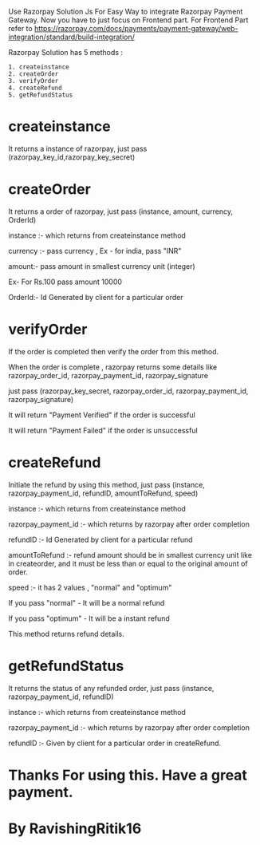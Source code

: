 Use Razorpay Solution Js For Easy Way to integrate Razorpay Payment Gateway.
Now you have to just focus on Frontend part.
For Frontend Part refer to https://razorpay.com/docs/payments/payment-gateway/web-integration/standard/build-integration/

Razorpay Solution has 5 methods :

    1. createinstance
    2. createOrder
    3. verifyOrder
    4. createRefund
    5. getRefundStatus

<h1>createinstance</h1>
    <p>It returns a instance of razorpay, just pass (razorpay_key_id,razorpay_key_secret)</p>

<h1>createOrder</h1>
    <p>It returns a order of razorpay, just pass (instance, amount, currency, OrderId)</p>
    <p>instance :- which returns from createinstance method</p>
    <p>currency :- pass currency , Ex - for india, pass "INR"</p>
    <p>amount:- pass amount in smallest currency unit (integer)</p>
        <p>Ex- For Rs.100 pass amount 10000 </p>
    <p>OrderId:- Id Generated by client for a particular order</p>

<h1>verifyOrder</h1>
    <p>If the order is completed then verify the order from this method.</p>
    <p>When the order is complete , razorpay returns some details like razorpay_order_id, razorpay_payment_id, razorpay_signature</p>
    <p>just pass (razorpay_key_secret, razorpay_order_id, razorpay_payment_id, razorpay_signature)</p>
    <p>It will return "Payment Verified" if the order is successful</p>
    <p>It will return "Payment Failed" if the order is unsuccessful</p>

<h1>createRefund</h1>
    <p>Initiate the refund by using this method, just pass (instance, razorpay_payment_id, refundID, amountToRefund, speed)</p>
    <p>instance :- which returns from createinstance method</p>
    <p>razorpay_payment_id :- which returns by razorpay after order completion</p>
    <p>refundID :- Id Generated by client for a particular refund</p>
    <p>amountToRefund :- refund amount should be in smallest currency unit like in createorder, and it must be less than or equal to the original amount of order.</p>
    <p>speed :- it has 2 values , "normal" and "optimum"</p>
        <p>If you pass "normal" - It will be a normal refund</p>
        <p>If you pass "optimum" - It will be a instant refund</p>
    <p>This method returns refund details.</p>

<h1>getRefundStatus</h1>
    <p>It returns the status of any refunded order, just pass (instance, razorpay_payment_id, refundID)</p>
    <p>instance :- which returns from createinstance method</p>
    <p>razorpay_payment_id :- which returns by razorpay after order completion</p>
    <p>refundID :- Given by client for a particular order in createRefund.</p>

<h1>Thanks For using this. Have a great payment.</h1>
<h1>By RavishingRitik16 </h1>
